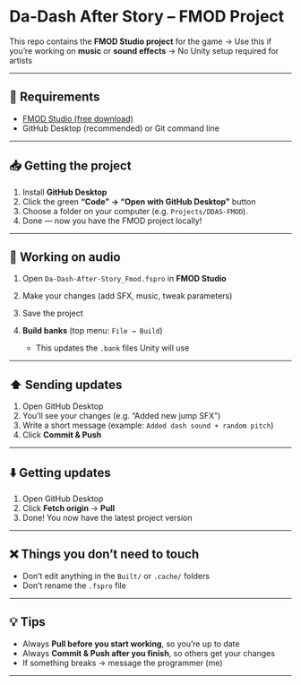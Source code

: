 # Da-Dash After Story – FMOD Project

This repo contains the **FMOD Studio project** for the game
→ Use this if you’re working on **music** or **sound effects**
→ No Unity setup required for artists

---

## 🔧 Requirements

* [FMOD Studio (free download)](https://www.fmod.com/download)
* GitHub Desktop (recommended) or Git command line

---

## 📥 Getting the project

1. Install **GitHub Desktop** 
2. Click the green **“Code” → “Open with GitHub Desktop”** button
3. Choose a folder on your computer (e.g. `Projects/DDAS-FMOD`).
4. Done — now you have the FMOD project locally!

---

## 🎼 Working on audio

1. Open `Da-Dash-After-Story_Fmod.fspro` in **FMOD Studio** 
2. Make your changes (add SFX, music, tweak parameters)
3. Save the project
4. **Build banks** (top menu: `File → Build`)

   * This updates the `.bank` files Unity will use

---

## ⬆️ Sending updates

1. Open GitHub Desktop
2. You’ll see your changes (e.g. “Added new jump SFX”)
3. Write a short message (example: `Added dash sound + random pitch`)
4. Click **Commit & Push**

---

## ⬇️ Getting updates

1. Open GitHub Desktop
2. Click **Fetch origin** → **Pull**
3. Done! You now have the latest project version

---

## ❌ Things you don’t need to touch

* Don’t edit anything in the `Built/` or `.cache/` folders
* Don’t rename the `.fspro` file

---

## 💡 Tips

* Always **Pull before you start working**, so you’re up to date
* Always **Commit & Push after you finish**, so others get your changes
* If something breaks → message the programmer (me)

---
